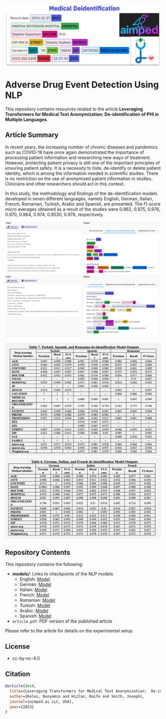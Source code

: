 ![](./figs/1.png)
# Adverse Drug Event Detection Using NLP

This repository contains resources related to the article **Leveraging Transformers for Medical Text Anonymization:  De-identification of PHI in Multiple Languages**.

## Article Summary

In recent years, the increasing number of chronic diseases and pandemics such as COVID-19 have once again demonstrated the importance of processing patient information and researching new ways of treatment. However, protecting patient privacy is still one of the important principles of ensuring patient safety. It is a necessity to hide, de-identify or delete patient identity, which is among the information needed in scientific studies. There is no restriction on the use of anonymized patient information in studies. Clinicians and other researchers should act in this context. 

In this study, the methodology and findings of the de-identification models developed in seven different languages, namely English, German, Italian, French, Romanian, Turkish, Arabic and Spanish, are presented. The f1-score micro averages obtained as a result of the studies were 0.962, 0.975, 0.976, 0.970, 0.964, 0.974, 0.9530, 0.978, respectively.


![](./figs/2.png)
![](./figs/3.png)

![](./figs/4.png)
![](./figs/5.png)

## Repository Contents

This repository contains the following:

- **models/**: Links to checkpoints of the NLP models
  - English: [Model](https://huggingface.co/aimped/nlp-health-deidentification-sub-base-en)
  - German: [Model](https://huggingface.co/aimped/nlp-health-deidentification-sub-base-de)
  - Italian: [Model](https://huggingface.co/aimped/nlp-health-deidentification-sub-base-it)
  - French: [Model](https://huggingface.co/aimped/nlp-health-deidentification-sub-base-fr)
  - Romanian: [Model](https://huggingface.co/aimped/nlp-health-deidentification-sub-base-ro)
  - Turkish: [Model](https://huggingface.co/aimped/nlp-health-deidentification-sub-base-tr)
  - Arabic: [Model](https://huggingface.co/aimped/nlp-health-deidentification-sub-base-ar)
  - Spanish: [Model](https://huggingface.co/aimped/nlp-health-deidentification-sub-base-es)
- `article.pdf`: PDF version of the published article

Please refer to the article for details on the experimental setup.

## License
  - cc-by-nc-4.0

## Citation

```bibtex
@article{deid,
  title={Leveraging Transformers for Medical Text Anonymization:  De-identification of PHI in Multiple Languages},
  author={Keles, Bunyamin and Hizlan, Raife and Smith, Joseph},
  journal={aimped.ai LLC, USA},
  year={2023}
}
